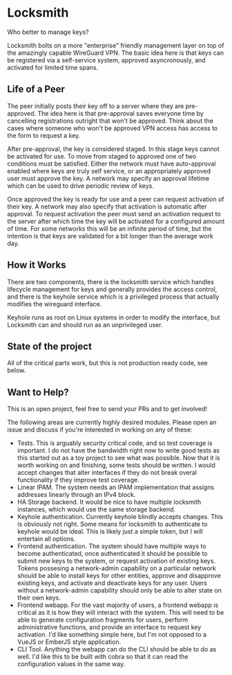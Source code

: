 # Locksmith

Who better to manage keys?

Locksmith bolts on a more "enterprise" friendly management layer on
top of the amazingly capable WireGuard VPN.  The basic idea here is
that keys can be registered via a self-service system, approved
asyncronously, and activated for limited time spans.

## Life of a Peer

The peer initially posts their key off to a server where they are
pre-approved.  The idea here is that pre-approval saves everyone time
by cancelling registrations outright that won't be approved.  Think
about the cases where someone who won't be approved VPN access has
access to the form to request a key.

After pre-approval, the key is considered staged.  In this stage keys
cannot be activated for use.  To move from staged to approved one of
two conditions must be satisfied.  Either the network must have
auto-approval enabled where keys are truly self service, or an
appropriately approved user must approve the key.  A network may
specify an approval lifetime which can be used to drive periodic
review of keys.

Once approved the key is ready for use and a peer can request
activation of their key.  A network may also specify that activation
is automatic after approval.  To request activation the peer must send
an activation request to the server after which time the key will be
activated for a configured amount of time.  For some networks this
will be an infinite period of time, but the intention is that keys are
validated for a bit longer than the average work day.

## How it Works

There are two components, there is the locksmith service which handles
lifecycle management for keys and generally provides the access
control, and there is the keyhole service which is a privileged
process that actually modifies the wireguard interface.

Keyhole runs as root on Linux systems in order to modify the
interface, but Locksmith can and should run as an unprivileged user.

## State of the project

All of the critical parts work, but this is not production ready code,
see below.

## Want to Help?

This is an open project, feel free to send your PRs and to get
involved!

The following areas are currently highly desired modules.  Please open
an issue and discuss if you're interested in working on any of these:

  * Tests.  This is arguably security critical code, and so test
    coverage is important.  I do not have the bandwidth right now to
    write good tests as this started out as a toy project to see what
    was possible.  Now that it is worth working on and finishing, some
    tests should be written.  I would accept changes that alter
    interfaces if they do not break overal functionality if they
    improve test coverage.
  * Linear IPAM.  The system needs an IPAM implementation that assigns
    addresses linearly through an IPv4 block.
  * HA Storage backend.  It would be nice to have multiple locksmith
    instances, which would use the same storage backend.
  * Keyhole authentication.  Currently keyhole blindly accepts
    changes.  This is obviously not right.  Some means for locksmith
    to authenticate to keyhole would be ideal.  This is likely just a
    simple token, but I will entertain all options.
  * Frontend authentication.  The system should have multiple ways to
    become authenticated, once authenticated it should be possible to
    submit new keys to the system, or request activation of existing
    keys.  Tokens possesing a network-admin capability on a particular
    network should be able to install keys for other entities, approve
    and disapprove existing keys, and activate and deactivate keys for
    any user.  Users without a network-admin capability should only be
    able to alter state on their own keys.
  * Frontend webapp.  For the vast majority of users, a frontend
    webapp is critical as it is how they will interact with the
    system.  This will need to be able to generate configuration
    fragments for users, perform administrative functions, and provide
    an interface to request key activation.  I'd like something simple
    here, but I'm not opposed to a VueJS or EmberJS style application.
  * CLI Tool.  Anything the webapp can do the CLI should be able to do
    as well.  I'd like this to be built with cobra so that it can read
    the configuration values in the same way.
